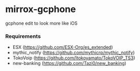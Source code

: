 # mirrox-gcphone
gcphone edit to look more like iOS

### Requirements
* ESX (https://github.com/ESX-Org/es_extended)
* mythic_notify (https://github.com/mythicrp/mythic_notify)
* TokoVoip (https://github.com/Itokoyamato/TokoVOIP_TS3)
* new-banking (https://github.com/Tazi0/new_banking)
